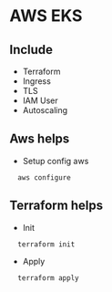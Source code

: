# AWS EKS
## Include
- Terraform
- Ingress
- TLS
- IAM User
- Autoscaling

## Aws helps
- Setup config aws
```
  aws configure
```

## Terraform helps
- Init
```
  terraform init
```

- Apply
```
  terraform apply
```